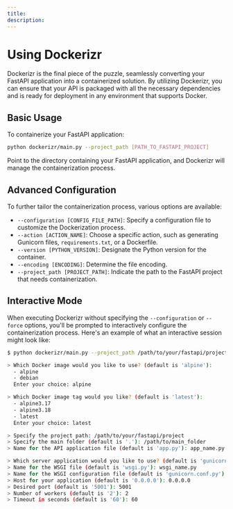 ```yaml
---
title:
description:
---
```


# Using Dockerizr <!-- markdownlint-disable MD025 -->

Dockerizr is the final piece of the puzzle, seamlessly converting your FastAPI application into a containerized solution. By utilizing Dockerizr, you can ensure that your API is packaged with all the necessary dependencies and is ready for deployment in any environment that supports Docker.

## Basic Usage

To containerize your FastAPI application:

```bash
python dockerizr/main.py --project_path [PATH_TO_FASTAPI_PROJECT]
```

Point to the directory containing your FastAPI application, and Dockerizr will manage the containerization process.

## Advanced Configuration

To further tailor the containerization process, various options are available:

- `--configuration [CONFIG_FILE_PATH]`: Specify a configuration file to customize the Dockerization process.
- `--action [ACTION_NAME]`: Choose a specific action, such as generating Gunicorn files, `requirements.txt`, or a Dockerfile.
- `--version [PYTHON_VERSION]`: Designate the Python version for the container.
- `--encoding [ENCODING]`: Determine the file encoding.
- `--project_path [PROJECT_PATH]`: Indicate the path to the FastAPI project that needs containerization.

## Interactive Mode

When executing Dockerizr without specifying the `--configuration` or `--force` options, you'll be prompted to interactively configure the containerization process. Here's an example of what an interactive session might look like:

```bash
$ python dockerizr/main.py --project_path /path/to/your/fastapi/project

> Which Docker image would you like to use? (default is 'alpine'):
  - alpine
  - debian
  Enter your choice: alpine

> Which Docker image tag would you like? (default is 'latest'):
  - alpine3.17
  - alpine3.18
  - latest
  Enter your choice: latest

> Specify the project path: /path/to/your/fastapi/project
> Specify the main folder (default is '.'): /path/to/main_folder
> Name for the API application file (default is 'app.py'): app_name.py

> Which server application would you like to use? (default is 'gunicorn'): gunicorn
> Name for the WSGI file (default is 'wsgi.py'): wsgi_name.py
> Name for the WSGI configuration file (default is 'gunicorn.conf.py'): gunicorn_config.py
> Host for your application (default is '0.0.0.0'): 0.0.0.0
> Desired port (default is '5001'): 5001
> Number of workers (default is '2'): 2
> Timeout in seconds (default is '60'): 60
```
